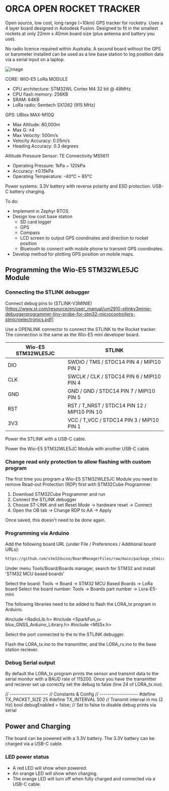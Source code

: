 # ORCA OPEN ROCKET TRACKER 

Open source, low cost, long range (~10km) GPS tracker for rocketry. Uses a 4 layer board designed in Autodesk Fusion. Designed to fit in the smallest rockets at only 22mm x 40mm board size (plus antenna and battery you use). 

No radio licence required within Australia. A second board without the GPS or barometer installed can be used as a low base station to log position data via a serial input on a laptop. 

![image](https://github.com/user-attachments/assets/c7ade0d9-c0fa-4642-a546-5e5b196535c9)

CORE: WIO-E5 LoRa MODULE 
* CPU architecture: STM32WL Cortex M4 32 bit @ 48MHz
* CPU flash memory: 256KB 
* SRAM: 64KB
* LoRa radio: Semtech SX1262 (915 MHz)

GPS: UBlox MAX-M10Q
* Max Altitude: 80,000m
* Max G: ≤4
* Max Velocity: 500m/s
* Velocity Accuracy: 0.05m/s
* Heading Accuracy: 0.3 degrees

Altitude Pressure Sensor: TE Connectivity MS5611
* Operating Pressure: 1kPa ~ 120kPa
* Accuracy: ±0.15kPa
* Operating Temperature: -40°C ~ 85°C

Power systems:
3.3V battery with reverse polarity and ESD protection.
USB-C battery charging.

To do:
* Implement in Zephyr RTOS.
* Design low cost base station
  * SD card logger
  * GPS
  * Compass
  * LCD screen to output GPS coordinates and direction to rocket position
  * Bluetooth to connect with mobile phone to transmit GPS coordinates.
* Develop method for plotting GPS position on mobile maps.

## Programming the Wio-E5 STM32WLE5JC Module

### Connecting the STLINK debugger

Connect debug pins to (STLINK-V3MINIE)[https://www.st.com/resource/en/user_manual/um2910-stlinkv3minie-debuggerprogrammer-tiny-probe-for-stm32-microcontrollers-stmicroelectronics.pdf]

Use a OPENLINK connector to connect the STLINK to the Rocket tracker. The connection is the same as the Wio-E5 mini developer board. 

| Wio-E5 STM32WLE5JC | STLINK | 
|---|---|
| DIO | SWDIO / TMS / STDC14 PIN 4 / MIPI10 PIN 2 |
| CLK | SWCLK / CLK / STDC14 PIN 6 / MIPI10 PIN 4 |
| GND | GND / GND / STDC14 PIN 7 / MIPI10 PIN 5 |
| RST | RST / T_NRST / STDC14 PIN 12 / MIPI10 PIN 10 |
| 3V3 | VCC / T_VCC / STDC14 PIN 3 / MIPI10 PIN 1 |

Power the STLINK with a USB-C cable. 

Power the Wio-E5 STM32WLE5JC Module with another USB-C cable.

### Change read only protection to allow flashing with custom program

The first time you program a Wio-E5 STM32WLE5JC Module you need to remove Read-out Protection (RDP) first with STM32Cube Programmer.

1. Download STM32Cube Programmer and run
2. Connect the STLINK debugger 
3. Choose ST-LINK and set Reset Mode -> hardware reset -> Connect
4. Open the OB tab -> Change RDP to AA -> Apply

Once saved, this doesn't need to be done again.

### Programming via Arduino

Add the following board URL (under File / Preferences / Additional board URLs):

```txt
https://github.com/stm32duino/BoardManagerFiles/raw/main/package_stmicroelectronics_index.json
```
Under menu Tools/Board/Boards manager, search for STM32 and install 'STM32 MCU based boards'

Select the board: Tools -> Board -> STM32 MCU Based Boards -> LoRa board
Select the board number: Tools -> Boards part number -> Lora-E5-mini

The following libraries need to be added to flash the LORA_tx program in Arduino.

#include <RadioLib.h>
#include <SparkFun_u-blox_GNSS_Arduino_Library.h>
#include <MS5x.h>

Select the port connected to the to the STLINK debugger.

Flash the LORA_tx.ino to the transmitter, and the LORA_rx.ino to the base station reciever. 

### Debug Serial output

By default the LORA_tx program prints the sensor and transmit data to the serial monitor with a BAUD rate of 115200. Once you have the transmitter and reciever set up correctly set the debug to false (line 24 of LORA_tx.ino):

// -------------------
// Constants & Config
// -------------------
#define TX_PACKET_SIZE 25
#define TX_INTERVAL    500       // Transmit interval in ms (2 Hz)
bool debugEnabled    = false;    // Set to false to disable debug prints via serial

## Power and Charging 

The board can be powered with a 3.3V battery. The 3.3V battery can be charged via a USB-C cable. 

### LED power status 
* A red LED will show when powered.
* An orange LED will show when charging.
* The orange LED will turn off when fully charged and connected via a USB-C cable.




